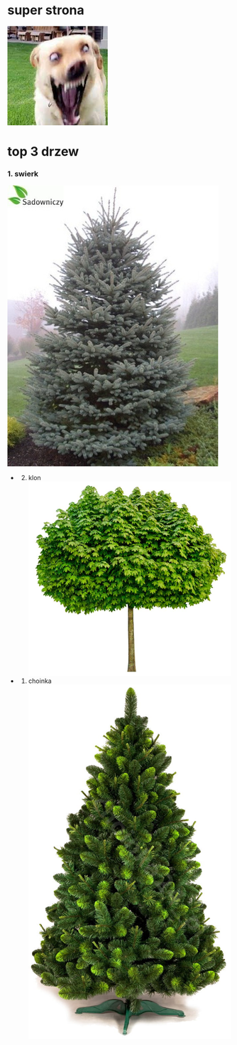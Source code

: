# super strona
![zdjecie.jpg](zdjecie.jpg)

# top 3 drzew
### 1. swierk
![swierk](swierk.jpg)
- 2. klon
![klon](klon.jpg)
- 1. choinka
![choinka](choinka.jpg)
